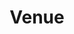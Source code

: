 ---
layout: venue.hbs
title: Venue
subtitle1: Mid-State Technical College
subtitle2: Stevens Point Campus
navText: Venue
hideFromNav: false
changefreq: monthly
priority: 0.5
private: false
---